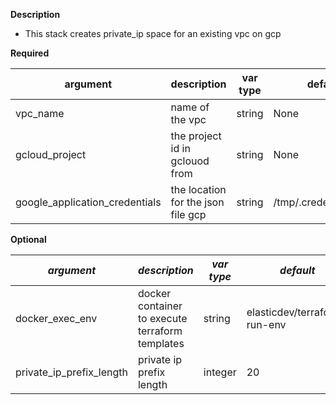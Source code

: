 **Description**

  - This stack creates private_ip space for an existing vpc on gcp

**Required**

| argument      | description                            | var type | default      |
| ------------- | -------------------------------------- | -------- | ------------ |
| vpc_name   | name of the vpc                 | string   | None         |
| gcloud_project      | the project id in gclouod from      | string   | None         |
| google_application_credentials      | the location for the json file gcp      | string     | /tmp/.credentials.json         |

**Optional**

| *argument*           | *description*                            | *var type* |  *default*      |
| ------------- | -------------------------------------- | -------- | ------------ |
| docker_exec_env      | docker container to execute terraform templates    | string   | elasticdev/terraform-run-env         |
| private_ip_prefix_length      | private ip prefix length    | integer   | 20         |
